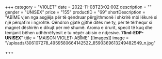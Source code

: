 +++
category = "VIOLET"
date = 2022-11-08T23:02:00Z
description = ""
gender = "UNISEX"
price = "155"
productID = "69"
shortDescription = "ABÎME vjen nga asgjëja për të qëndruar përgjithmonë i shkrirë mbi lëkurë si një përqafim i ngrohtë. Qëndron gjatë gjithë ditës me ty, për të tërhequr si magnet dëshirën e dikujt për më shumë. Aroma e drurit, specit të kuq dhe temjanit bëhen udhërrëfyesit e tu nëpër abisin e ndjesive. **75ml-EDP-UNISEX**"
title = "MAISON VIOLET: ABÎME"
[[images]]
image = "/uploads/306107278_4959580664142522_8590369613249482549_n.jpg"

+++
